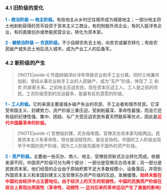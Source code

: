 
### 4.1 旧阶级的变化

<font style = "color:#0070C0"><b>1 - 统治阶级 — 地主阶级。</b></font>有些地主从乡村迁往城市成为城居地主；一部分地主将土地剥削获得的货币投资于资本主义工商业，有的附股外资企业，有的入股洋务企业，有的直接创办或参股民营企业，转化为资本家。

<font style = "color:#0070C0"><b>2 - 被统治阶级 — 农民阶级。</b></font>不少自耕农失去土地，向贫农或雇农转化；有些农民破产或失去土地后流入城市，成为产业工人的后备军。

### 4.2 新阶级的产生
> [!NOTE|aside-l] 
> 外国倾销洋纱洋布导致农业和手工业分离，同时土地兼并加剧，曾经从事农业和手工业的人民破产，成为“无产”阶级，体现了 工 和 农 的紧密关系。之前地主压迫农民，现在资本压迫工人，工人是之前的农民。工农阶级受到的压迫最多，是最有反抗意愿的阶级。

<font style = "color:#0070C0"><b>1 - 工人阶级。</b></font>它的来源主要是城乡破产失业的农民、手工业者和城市贫民。它深受帝国主义、封建势力、资产阶级三重压迫，受剥削最深，革命性最强，而且它还有组织纪律性强、集中、团结、与广大受压迫农民有着天然联系等优点，因此是<font style = "color:#EE1C25"><b>近代中国最革命的阶级。</b></font>
> [!NOTE|aside-r] 
> 官僚指封建，买办指帝国，官僚买办资本家勾结两边。民族资本主义有革命性，但也是动摇性的，是会妥协的。中国的工人阶级出现早于中国的资产阶级，因为工人阶级先服务于国外的资产阶级。

<font style = "color:#0070C0"><b>2 - 资产阶级。</b></font>主要由一些买办、商人、地主、官僚投资新式企业转化而成。依据来源不同，中国资产阶级可分为两个部分：一部分是官僚买办资本家；另一部分是民族资本家。他们经营的企业由于原始积累不足大多数规模小、设备落后，并受到外国资本主义和本国封建主义及官僚买办资产阶级的压迫，发展缓慢，<font style = "color:#EE1C25"><b>始终未能在中国社会经济中占主要地位。由于经济上的天生的软弱性，中国的民族资产阶级在政治上表现出两面性（革命性、动摇性 — 这对后来的革命运动产生了直接的影响）</b></font>